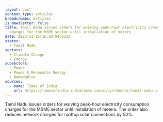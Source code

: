 ```yaml
---
layout: post
content_type: articles
breadcrumbs: articles
is_newsletter: false
title: Tamil Nadu issues orders for waiving peak-hour electricity consumption
  charges for the MSME sector until installation of meters
date: 2023-11-15T16:20:04.635Z
states:
  - Tamil Nadu
sectors:
  - Climate Change
  - Energy
subsectors:
  - Power
  - Power & Renewable Energy
  - Renewables
sources:
  - name: Times of India
    url: https://timesofindia.indiatimes.com/city/chennai/tamil-nadu-issues-go-to-waive-peak-hour-electricity-charges-for-msme-sector-but-industries-not-satisfied/articleshow/105149531.cms
---
```

Tamil Nadu issues orders for waiving peak-hour electricity consumption charges for the MSME sector until installation of meters. The order also reduces network charges for rooftop solar connections by 50%.
